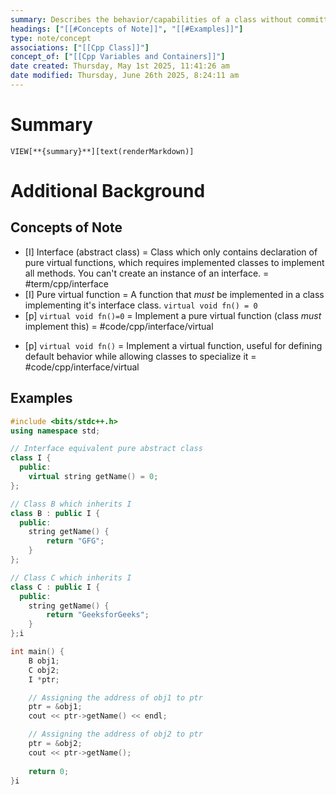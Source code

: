 ```yaml
---
summary: Describes the behavior/capabilities of a class without committing to a particular implementation of that class. C++ interfaces are implemented with abstract classes which have at least one *pure virtual* function.
headings: ["[[#Concepts of Note]]", "[[#Examples]]"]
type: note/concept
associations: ["[[Cpp Class]]"]
concept_of: ["[[Cpp Variables and Containers]]"]
date created: Thursday, May 1st 2025, 11:41:26 am
date modified: Thursday, June 26th 2025, 8:24:11 am
---
```


# Summary
`VIEW[**{summary}**][text(renderMarkdown)]`

# Additional Background
## Concepts of Note
- [I] Interface (abstract class) = Class which only contains declaration of pure virtual functions, which requires implemented classes to implement all methods. You can't create an instance of an interface. = #term/cpp/interface
- [I] Pure virtual function = A function that *must* be implemented in a class implementing it's interface class. `virtual void fn() = 0`
- [p] `virtual void fn()=0` = Implement a pure virtual function (class *must* implement this) = #code/cpp/interface/virtual
<!--ID: 1751434091640-->

- [p] `virtual void fn()` = Implement a virtual function, useful for defining default behavior while allowing classes to specialize it = #code/cpp/interface/virtual
<!--ID: 1751434091644-->


## Examples
```cpp
#include <bits/stdc++.h>
using namespace std;

// Interface equivalent pure abstract class
class I {
  public:
    virtual string getName() = 0;
};

// Class B which inherits I
class B : public I {
  public:
    string getName() {
        return "GFG";
    }
};

// Class C which inherits I
class C : public I {
  public:
    string getName() {
        return "GeeksforGeeks";
    }
};i

int main() {
    B obj1;
    C obj2;
    I *ptr;

    // Assigning the address of obj1 to ptr
    ptr = &obj1;
    cout << ptr->getName() << endl;

    // Assigning the address of obj2 to ptr
    ptr = &obj2;
    cout << ptr->getName();
  
    return 0;
}i
```